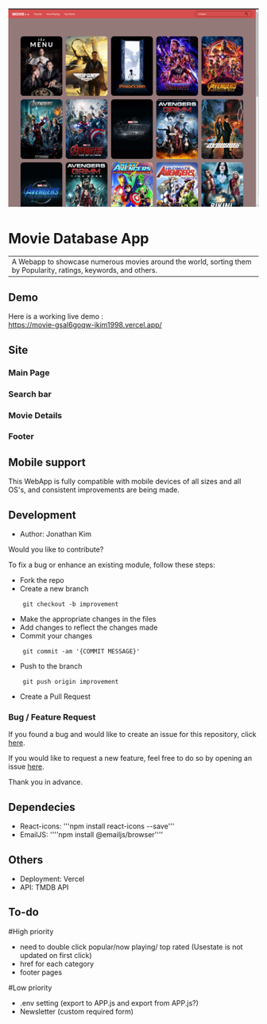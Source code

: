 # ![WebApp](https://github.com/jkim1998/Movie-DB-/blob/main/screenshot/page1.png)
# Movie Database App
<table>
<tr>
<td>
  A Webapp to showcase numerous movies around the world, sorting them by Popularity, ratings, keywords, and others. 
</td>
</tr>
</table>


## Demo
Here is a working live demo :  
https://movie-gsal6goqw-jkim1998.vercel.app/


## Site

### Main Page

### Search bar

### Movie Details

### Footer


## Mobile support
This WebApp is fully compatible with mobile devices of all sizes and all OS's, and consistent improvements are being made.


## Development
- Author: Jonathan Kim

Would you like to contribute?

To fix a bug or enhance an existing module, follow these steps:

- Fork the repo
- Create a new branch 
```
    git checkout -b improvement
```
- Make the appropriate changes in the files
- Add changes to reflect the changes made
- Commit your changes 
```
    git commit -am '{COMMIT MESSAGE}'
```
- Push to the branch 
```
    git push origin improvement
```
- Create a Pull Request 

### Bug / Feature Request

If you found a bug and would like to create an issue for this repository, click [here](https://github.com/jkim1998/Movie-DB-/issues/new).

If you would like to request a new feature, feel free to do so by opening an issue [here](https://github.com/jkim1998/Movie-DB-/issues/new).

Thank you in advance.

## Dependecies 

- React-icons: '''npm install react-icons --save'''
- EmailJS: ''''npm install @emailjs/browser''''


## Others

- Deployment: Vercel
- API: TMDB API 

## To-do
#High priority
- need to double click popular/now playing/ top rated (Usestate is not updated on first click)
- href for each category
- footer pages 

#Low priority
- .env setting (export to APP.js and export from APP.js?)
- Newsletter (custom required form)